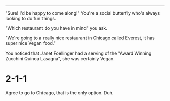 ------------------------------------------------------------------------------------------------------------------------

"Sure! I'd be happy to come along!" You're a social butterfly who's always looking to do fun things.

"Which restaurant do you have in mind" you ask.

"We're going to a really nice restaurant in Chicago called Everest, it has super nice Vegan food."

You noticed that Janet Foellinger had a serving of the "Award Winning Zucchini Quinoa Lasagna",
she was certainly Vegan.

# 2-1-1
Agree to go to Chicago, that is the only option. Duh. 
